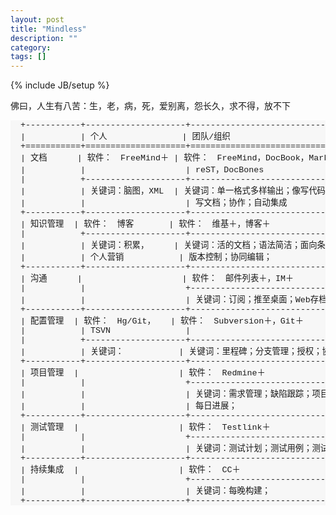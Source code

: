 ```yaml
---
layout: post
title: "Mindless"
description: ""
category: 
tags: []
---
```

{% include JB/setup %}

佛曰，人生有八苦：生，老，病，死，爱别离，怨长久，求不得，放不下

<pre style="font-family:宋体, Courier New,monospace; font-size:10pt; background: #f7f7f7; overflow:auto; white-space:pre;">
  +-----------+--------------------+-----------------------------------------+
  |           | 个人               | 团队/组织                               |
  +===========+====================+=========================================+
  | 文档      | 软件：　FreeMind＋ | 软件：　FreeMind，DocBook，Markdown，   |
  |           |                    | reST，DocBones                          |
  |           +--------------------+-----------------------------------------+
  |           | 关键词：脑图，XML  | 关键词：单一格式多样输出；像写代码一样  |
  |           |                    | 写文档；协作；自动集成                  |
  +-----------+--------------------+-----------------------------------------+
  | 知识管理  | 软件：　博客       | 软件：　维基＋，博客＋                  |
  |           +--------------------+-----------------------------------------+
  |           | 关键词：积累，     | 关键词：活的文档；语法简洁；面向条目；  |
  |           | 个人营销           | 版本控制；协同编辑；                    |
  +-----------+--------------------+-----------------------------------------+
  | 沟通      |                    | 软件：　邮件列表＋，IM＋                |
  |           |                    +-----------------------------------------+
  |           |                    | 关键词：订阅；推至桌面；Web存档；       |
  +-----------+--------------------+-----------------------------------------+
  | 配置管理  | 软件：　Hg/Git，   | 软件：　Subversion＋，Git＋             |
  |           | TSVN               |                                         |
  |           +--------------------+-----------------------------------------+
  |           | 关键词：           | 关键词：里程碑；分支管理；授权；协同；  |
  +-----------+--------------------+-----------------------------------------+
  | 项目管理  |                    | 软件：　Redmine＋                       |
  |           |                    +-----------------------------------------+
  |           |                    | 关键词：需求管理；缺陷跟踪；项目进度；  |
  |           |                    | 每日进展；                              |
  +-----------+--------------------+-----------------------------------------+
  | 测试管理  |                    | 软件：　Testlink＋                      |
  |           |                    +-----------------------------------------+
  |           |                    | 关键词：测试计划；测试用例；测试报告；  |
  +-----------+--------------------+-----------------------------------------+
  | 持续集成  |                    | 软件：　CC＋                            |
  |           |                    +-----------------------------------------+
  |           |                    | 关键词：每晚构建；                      |
  +-----------+--------------------+-----------------------------------------+</pre>
